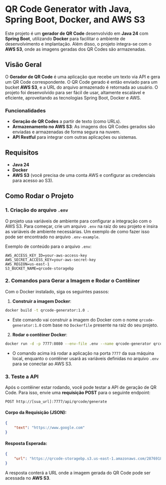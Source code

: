 
# QR Code Generator with Java, Spring Boot, Docker, and AWS S3

Este projeto é um **gerador de QR Code** desenvolvido em **Java 24** com **Spring Boot**, utilizando **Docker** para facilitar o ambiente de desenvolvimento e implantação. Além disso, o projeto integra-se com o **AWS S3**, onde as imagens geradas dos QR Codes são armazenadas.

## Visão Geral

O **Gerador de QR Code** é uma aplicação que recebe um texto via API e gera um QR Code correspondente. O QR Code gerado é então enviado para um bucket **AWS S3**, e a URL do arquivo armazenado é retornada ao usuário. O projeto foi desenvolvido para ser fácil de usar, altamente escalável e eficiente, aproveitando as tecnologias Spring Boot, Docker e AWS.

### Funcionalidades

- **Geração de QR Codes** a partir de texto (como URLs).
- **Armazenamento no AWS S3**: As imagens dos QR Codes gerados são enviadas e armazenadas de forma segura na nuvem.
- **API Restful** para integrar com outras aplicações ou sistemas.

## Requisitos

- **Java 24**
- **Docker**
- **AWS S3** (você precisa de uma conta AWS e configurar as credenciais para acesso ao S3).

## Como Rodar o Projeto

### 1. Criação do arquivo `.env`

O projeto usa variáveis de ambiente para configurar a integração com o AWS S3. Para começar, crie um arquivo `.env` na raiz do seu projeto e insira as variáveis de ambiente necessárias. Um exemplo de como fazer isso pode ser encontrado no arquivo `.env-example`.

Exemplo de conteúdo para o arquivo `.env`:

```env
AWS_ACCESS_KEY_ID=your-aws-access-key
AWS_SECRET_ACCESS_KEY=your-aws-secret-key
AWS_REGION=us-east-1
S3_BUCKET_NAME=qrcode-storagebp
```

### 2. Comandos para Gerar a Imagem e Rodar o Contêiner

Com o Docker instalado, siga os seguintes passos:

1. **Construir a imagem Docker**:

```bash
docker build -t qrcode-generator:1.0 .
```

- Este comando vai construir a imagem do Docker com o nome `qrcode-generator:1.0` com base no `Dockerfile` presente na raiz do seu projeto.

2. **Rodar o contêiner Docker**:

```bash
docker run -d -p 7777:8080 --env-file .env --name qrcode-generator qrcode-generator:1.0
```

- O comando acima irá rodar a aplicação na porta `7777` da sua máquina local, enquanto o contêiner usará as variáveis definidas no arquivo `.env` para se conectar ao AWS S3.

### 3. Teste a API

Após o contêiner estar rodando, você pode testar a API de geração de QR Code. Para isso, envie uma **requisição POST** para o seguinte endpoint:

```http
POST http://[sua_url]:7777/api/qrcode/generate
```

#### Corpo da Requisição (JSON):

```json
{
    "text": "https://www.google.com"
}
```

#### Resposta Esperada:

```json
{
    "url": "https://qrcode-storagebp.s3.us-east-1.amazonaws.com/287691892376"
}
```

A resposta conterá a URL onde a imagem gerada do QR Code pode ser acessada no **AWS S3**.
